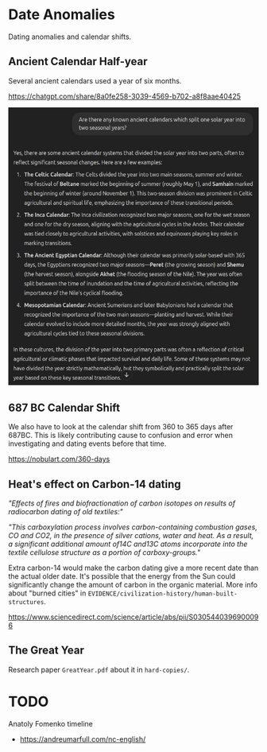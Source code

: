 # Date Anomalies

Dating anomalies and calendar shifts.

## Ancient Calendar Half-year

Several ancient calendars used a year of six months.

https://chatgpt.com/share/8a0fe258-3039-4569-b702-a8f8aae40425

![](img/half-year.jpg)

## 687 BC Calendar Shift

We also have to look at the calendar shift from 360 to 365 days after 687BC. This is likely contributing cause to confusion and error when investigating and dating events before that time.

https://nobulart.com/360-days

## Heat's effect on Carbon-14 dating

*"Effects of fires and biofractionation of carbon isotopes on results of radiocarbon dating of old textiles:"*

*"This carboxylation process involves carbon-containing combustion gases, CO and CO2, in the presence of silver cations, water and heat. As a result, a significant additional amount of14C and13C atoms incorporate into the textile cellulose structure as a portion of carboxy-groups."*

Extra carbon-14 would make the carbon dating give a more recent date than the actual older date. It's possible that the energy from the Sun could significantly change the amount of carbon in the organic material. More info about "burned cities" in `EVIDENCE/civilization-history/human-built-structures`.

https://www.sciencedirect.com/science/article/abs/pii/S0305440396900096

## The Great Year

Research paper `GreatYear.pdf` about it in `hard-copies/`.

# TODO

Anatoly Fomenko timeline
- https://andreumarfull.com/nc-english/